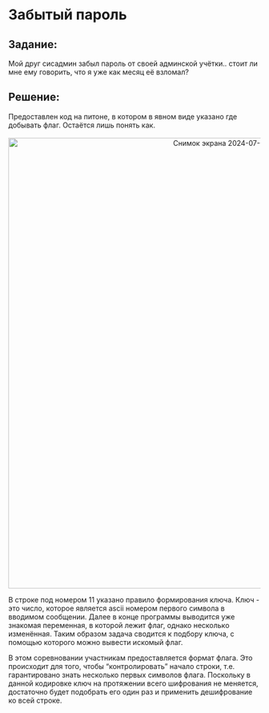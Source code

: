<h1>Забытый пароль</h1>

<h2>Задание:</h2>
Мой друг сисадмин забыл пароль от своей админской учётки.. стоит ли мне ему говорить, что я уже как месяц её взломал?

<h2>Решение:</h2>
Предоставлен код на питоне, в котором в явном виде указано где добывать флаг. Остаётся лишь понять как.</br></br>

<div align="center"><img width="900px" alt="Снимок экрана 2024-07-01 в 13 59 13" src="https://github.com/QwarkDev/LyceumCTF_2024/assets/160727310/dbc0aee5-9ca5-4a1b-aecd-5dddf2da1984"></div>

В строке под номером 11 указано правило формирования ключа. Ключ - это число, которое является ascii номером первого символа в вводимом сообщении. Далее в конце программы выводится уже знакомая переменная, в которой лежит флаг, однако несколько изменённая. Таким образом задача сводится к подбору ключа, с помощью которого можно вывести искомый флаг.

В этом соревновании участникам предоставляется формат флага. Это происходит для того, чтобы “контролировать” начало строки, т.е. гарантировано знать несколько первых символов флага. Поскольку в данной кодировке ключ на протяжении всего шифрования не меняется, достаточно будет подобрать его один раз и применить дешифрование ко всей строке. 

